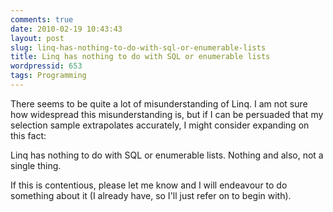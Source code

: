 ```yaml
---
comments: true
date: 2010-02-19 10:43:43
layout: post
slug: linq-has-nothing-to-do-with-sql-or-enumerable-lists
title: Linq has nothing to do with SQL or enumerable lists
wordpressid: 653
tags: Programming
---
```


There seems to be quite a lot of misunderstanding of Linq. I am not sure how widespread this misunderstanding is, but if I can be persuaded that my selection sample extrapolates accurately, I might consider expanding on this fact:



> 
Linq has nothing to do with SQL or enumerable lists. Nothing and also, not a single thing.




If this is contentious, please let me know and I will endeavour to do something about it (I already have, so I'll just refer on to begin with).
